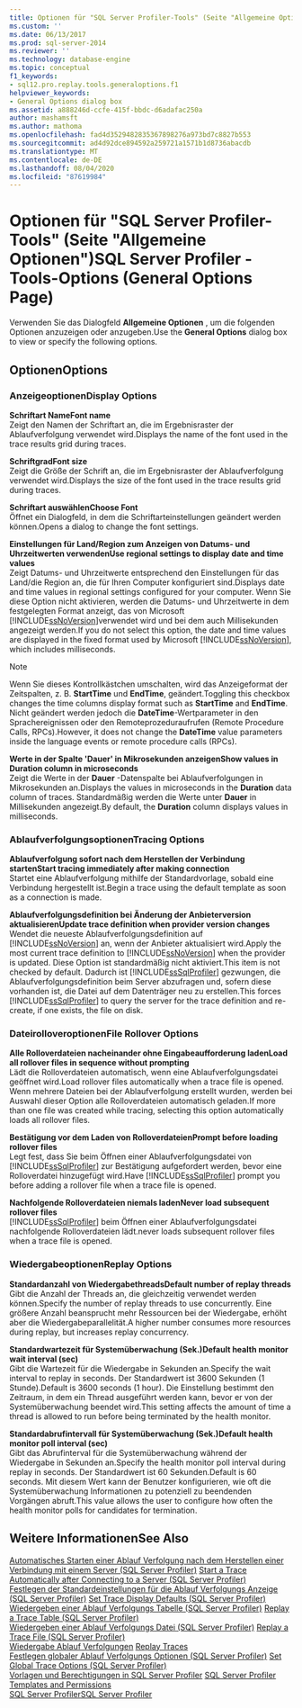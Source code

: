 ```yaml
---
title: Optionen für "SQL Server Profiler-Tools" (Seite "Allgemeine Optionen") | Microsoft-Dokumentation
ms.custom: ''
ms.date: 06/13/2017
ms.prod: sql-server-2014
ms.reviewer: ''
ms.technology: database-engine
ms.topic: conceptual
f1_keywords:
- sql12.pro.replay.tools.generaloptions.f1
helpviewer_keywords:
- General Options dialog box
ms.assetid: a888246d-ccfe-415f-bbdc-d6adafac250a
author: mashamsft
ms.author: mathoma
ms.openlocfilehash: fad4d3529482835367898276a973bd7c8827b553
ms.sourcegitcommit: ad4d92dce894592a259721a1571b1d8736abacdb
ms.translationtype: MT
ms.contentlocale: de-DE
ms.lasthandoff: 08/04/2020
ms.locfileid: "87619984"
---
```

# <a name="sql-server-profiler---tools-options-general-options-page"></a><span data-ttu-id="73edd-102">Optionen für "SQL Server Profiler-Tools" (Seite "Allgemeine Optionen")</span><span class="sxs-lookup"><span data-stu-id="73edd-102">SQL Server Profiler - Tools-Options (General Options Page)</span></span>
  <span data-ttu-id="73edd-103">Verwenden Sie das Dialogfeld **Allgemeine Optionen** , um die folgenden Optionen anzuzeigen oder anzugeben.</span><span class="sxs-lookup"><span data-stu-id="73edd-103">Use the **General Options** dialog box to view or specify the following options.</span></span>  
  
## <a name="options"></a><span data-ttu-id="73edd-104">Optionen</span><span class="sxs-lookup"><span data-stu-id="73edd-104">Options</span></span>  
  
### <a name="display-options"></a><span data-ttu-id="73edd-105">Anzeigeoptionen</span><span class="sxs-lookup"><span data-stu-id="73edd-105">Display Options</span></span>  
 <span data-ttu-id="73edd-106">**Schriftart Name**</span><span class="sxs-lookup"><span data-stu-id="73edd-106">**Font name**</span></span>  
 <span data-ttu-id="73edd-107">Zeigt den Namen der Schriftart an, die im Ergebnisraster der Ablaufverfolgung verwendet wird.</span><span class="sxs-lookup"><span data-stu-id="73edd-107">Displays the name of the font used in the trace results grid during traces.</span></span>  
  
 <span data-ttu-id="73edd-108">**Schriftgrad**</span><span class="sxs-lookup"><span data-stu-id="73edd-108">**Font size**</span></span>  
 <span data-ttu-id="73edd-109">Zeigt die Größe der Schrift an, die im Ergebnisraster der Ablaufverfolgung verwendet wird.</span><span class="sxs-lookup"><span data-stu-id="73edd-109">Displays the size of the font used in the trace results grid during traces.</span></span>  
  
 <span data-ttu-id="73edd-110">**Schriftart auswählen**</span><span class="sxs-lookup"><span data-stu-id="73edd-110">**Choose Font**</span></span>  
 <span data-ttu-id="73edd-111">Öffnet ein Dialogfeld, in dem die Schriftarteinstellungen geändert werden können.</span><span class="sxs-lookup"><span data-stu-id="73edd-111">Opens a dialog to change the font settings.</span></span>  
  
 <span data-ttu-id="73edd-112">**Einstellungen für Land/Region zum Anzeigen von Datums- und Uhrzeitwerten verwenden**</span><span class="sxs-lookup"><span data-stu-id="73edd-112">**Use regional settings to display date and time values**</span></span>  
 <span data-ttu-id="73edd-113">Zeigt Datums- und Uhrzeitwerte entsprechend den Einstellungen für das Land/die Region an, die für Ihren Computer konfiguriert sind.</span><span class="sxs-lookup"><span data-stu-id="73edd-113">Displays date and time values in regional settings configured for your computer.</span></span> <span data-ttu-id="73edd-114">Wenn Sie diese Option nicht aktivieren, werden die Datums- und Uhrzeitwerte in dem festgelegten Format anzeigt, das von Microsoft [!INCLUDE[ssNoVersion](../includes/ssnoversion-md.md)]verwendet wird und bei dem auch Millisekunden angezeigt werden.</span><span class="sxs-lookup"><span data-stu-id="73edd-114">If you do not select this option, the date and time values are displayed in the fixed format used by Microsoft [!INCLUDE[ssNoVersion](../includes/ssnoversion-md.md)], which includes milliseconds.</span></span>  
  
> [!NOTE]  
>  <span data-ttu-id="73edd-115">Wenn Sie dieses Kontrollkästchen umschalten, wird das Anzeigeformat der Zeitspalten, z. B. **StartTime** und **EndTime**, geändert.</span><span class="sxs-lookup"><span data-stu-id="73edd-115">Toggling this checkbox changes the time columns display format such as **StartTime** and **EndTime**.</span></span> <span data-ttu-id="73edd-116">Nicht geändert werden jedoch die **DateTime**-Wertparameter in den Sprachereignissen oder den Remoteprozeduraufrufen (Remote Procedure Calls, RPCs).</span><span class="sxs-lookup"><span data-stu-id="73edd-116">However, it does not change the **DateTime** value parameters inside the language events or remote procedure calls (RPCs).</span></span>  
  
 <span data-ttu-id="73edd-117">**Werte in der Spalte 'Dauer' in Mikrosekunden anzeigen**</span><span class="sxs-lookup"><span data-stu-id="73edd-117">**Show values in Duration column in microseconds**</span></span>  
 <span data-ttu-id="73edd-118">Zeigt die Werte in der **Dauer** -Datenspalte bei Ablaufverfolgungen in Mikrosekunden an.</span><span class="sxs-lookup"><span data-stu-id="73edd-118">Displays the values in microseconds in the **Duration** data column of traces.</span></span> <span data-ttu-id="73edd-119">Standardmäßig werden die Werte unter **Dauer** in Millisekunden angezeigt.</span><span class="sxs-lookup"><span data-stu-id="73edd-119">By default, the **Duration** column displays values in milliseconds.</span></span>  
  
### <a name="tracing-options"></a><span data-ttu-id="73edd-120">Ablaufverfolgungsoptionen</span><span class="sxs-lookup"><span data-stu-id="73edd-120">Tracing Options</span></span>  
 <span data-ttu-id="73edd-121">**Ablaufverfolgung sofort nach dem Herstellen der Verbindung starten**</span><span class="sxs-lookup"><span data-stu-id="73edd-121">**Start tracing immediately after making connection**</span></span>  
 <span data-ttu-id="73edd-122">Startet eine Ablaufverfolgung mithilfe der Standardvorlage, sobald eine Verbindung hergestellt ist.</span><span class="sxs-lookup"><span data-stu-id="73edd-122">Begin a trace using the default template as soon as a connection is made.</span></span>  
  
 <span data-ttu-id="73edd-123">**Ablaufverfolgungsdefinition bei Änderung der Anbieterversion aktualisieren**</span><span class="sxs-lookup"><span data-stu-id="73edd-123">**Update trace definition when provider version changes**</span></span>  
 <span data-ttu-id="73edd-124">Wendet die neueste Ablaufverfolgungsdefinition auf [!INCLUDE[ssNoVersion](../includes/ssnoversion-md.md)] an, wenn der Anbieter aktualisiert wird.</span><span class="sxs-lookup"><span data-stu-id="73edd-124">Apply the most current trace definition to [!INCLUDE[ssNoVersion](../includes/ssnoversion-md.md)] when the provider is updated.</span></span> <span data-ttu-id="73edd-125">Diese Option ist standardmäßig nicht aktiviert.</span><span class="sxs-lookup"><span data-stu-id="73edd-125">This item is not checked by default.</span></span> <span data-ttu-id="73edd-126">Dadurch ist [!INCLUDE[ssSqlProfiler](../includes/sssqlprofiler-md.md)] gezwungen, die Ablaufverfolgungsdefinition beim Server abzufragen und, sofern diese vorhanden ist, die Datei auf dem Datenträger neu zu erstellen.</span><span class="sxs-lookup"><span data-stu-id="73edd-126">This forces [!INCLUDE[ssSqlProfiler](../includes/sssqlprofiler-md.md)] to query the server for the trace definition and re-create, if one exists, the file on disk.</span></span>  
  
### <a name="file-rollover-options"></a><span data-ttu-id="73edd-127">Dateirolloveroptionen</span><span class="sxs-lookup"><span data-stu-id="73edd-127">File Rollover Options</span></span>  
 <span data-ttu-id="73edd-128">**Alle Rolloverdateien nacheinander ohne Eingabeaufforderung laden**</span><span class="sxs-lookup"><span data-stu-id="73edd-128">**Load all rollover files in sequence without prompting**</span></span>  
 <span data-ttu-id="73edd-129">Lädt die Rolloverdateien automatisch, wenn eine Ablaufverfolgungsdatei geöffnet wird.</span><span class="sxs-lookup"><span data-stu-id="73edd-129">Load rollover files automatically when a trace file is opened.</span></span> <span data-ttu-id="73edd-130">Wenn mehrere Dateien bei der Ablaufverfolgung erstellt wurden, werden bei Auswahl dieser Option alle Rolloverdateien automatisch geladen.</span><span class="sxs-lookup"><span data-stu-id="73edd-130">If more than one file was created while tracing, selecting this option automatically loads all rollover files.</span></span>  
  
 <span data-ttu-id="73edd-131">**Bestätigung vor dem Laden von Rolloverdateien**</span><span class="sxs-lookup"><span data-stu-id="73edd-131">**Prompt before loading rollover files**</span></span>  
 <span data-ttu-id="73edd-132">Legt fest, dass Sie beim Öffnen einer Ablaufverfolgungsdatei von [!INCLUDE[ssSqlProfiler](../includes/sssqlprofiler-md.md)] zur Bestätigung aufgefordert werden, bevor eine Rolloverdatei hinzugefügt wird.</span><span class="sxs-lookup"><span data-stu-id="73edd-132">Have [!INCLUDE[ssSqlProfiler](../includes/sssqlprofiler-md.md)] prompt you before adding a rollover file when a trace file is opened.</span></span>  
  
 <span data-ttu-id="73edd-133">**Nachfolgende Rolloverdateien niemals laden**</span><span class="sxs-lookup"><span data-stu-id="73edd-133">**Never load subsequent rollover files**</span></span>  
 [!INCLUDE[ssSqlProfiler](../includes/sssqlprofiler-md.md)] <span data-ttu-id="73edd-134">beim Öffnen einer Ablaufverfolgungsdatei nachfolgende Rolloverdateien lädt.</span><span class="sxs-lookup"><span data-stu-id="73edd-134">never loads subsequent rollover files when a trace file is opened.</span></span>  
  
### <a name="replay-options"></a><span data-ttu-id="73edd-135">Wiedergabeoptionen</span><span class="sxs-lookup"><span data-stu-id="73edd-135">Replay Options</span></span>  
 <span data-ttu-id="73edd-136">**Standardanzahl von Wiedergabethreads**</span><span class="sxs-lookup"><span data-stu-id="73edd-136">**Default number of replay threads**</span></span>  
 <span data-ttu-id="73edd-137">Gibt die Anzahl der Threads an, die gleichzeitig verwendet werden können.</span><span class="sxs-lookup"><span data-stu-id="73edd-137">Specify the number of replay threads to use concurrently.</span></span> <span data-ttu-id="73edd-138">Eine größere Anzahl beansprucht mehr Ressourcen bei der Wiedergabe, erhöht aber die Wiedergabeparallelität.</span><span class="sxs-lookup"><span data-stu-id="73edd-138">A higher number consumes more resources during replay, but increases replay concurrency.</span></span>  
  
 <span data-ttu-id="73edd-139">**Standardwartezeit für Systemüberwachung (Sek.)**</span><span class="sxs-lookup"><span data-stu-id="73edd-139">**Default health monitor wait interval (sec)**</span></span>  
 <span data-ttu-id="73edd-140">Gibt die Wartezeit für die Wiedergabe in Sekunden an.</span><span class="sxs-lookup"><span data-stu-id="73edd-140">Specify the wait interval to replay in seconds.</span></span> <span data-ttu-id="73edd-141">Der Standardwert ist 3600 Sekunden (1 Stunde).</span><span class="sxs-lookup"><span data-stu-id="73edd-141">Default is 3600 seconds (1 hour).</span></span> <span data-ttu-id="73edd-142">Die Einstellung bestimmt den Zeitraum, in dem ein Thread ausgeführt werden kann, bevor er von der Systemüberwachung beendet wird.</span><span class="sxs-lookup"><span data-stu-id="73edd-142">This setting affects the amount of time a thread is allowed to run before being terminated by the health monitor.</span></span>  
  
 <span data-ttu-id="73edd-143">**Standardabrufintervall für Systemüberwachung (Sek.)**</span><span class="sxs-lookup"><span data-stu-id="73edd-143">**Default health monitor poll interval (sec)**</span></span>  
 <span data-ttu-id="73edd-144">Gibt das Abrufinterval für die Systemüberwachung während der Wiedergabe in Sekunden an.</span><span class="sxs-lookup"><span data-stu-id="73edd-144">Specify the health monitor poll interval during replay in seconds.</span></span> <span data-ttu-id="73edd-145">Der Standardwert ist 60 Sekunden.</span><span class="sxs-lookup"><span data-stu-id="73edd-145">Default is 60 seconds.</span></span> <span data-ttu-id="73edd-146">Mit diesem Wert kann der Benutzer konfigurieren, wie oft die Systemüberwachung Informationen zu potenziell zu beendenden Vorgängen abruft.</span><span class="sxs-lookup"><span data-stu-id="73edd-146">This value allows the user to configure how often the health monitor polls for candidates for termination.</span></span>  
  
## <a name="see-also"></a><span data-ttu-id="73edd-147">Weitere Informationen</span><span class="sxs-lookup"><span data-stu-id="73edd-147">See Also</span></span>  
 <span data-ttu-id="73edd-148">[Automatisches Starten einer Ablauf Verfolgung nach dem Herstellen einer Verbindung mit einem Server &#40;SQL Server Profiler&#41;](../tools/sql-server-profiler/start-a-trace-automatically-after-connecting-to-a-server-sql-server-profiler.md) </span><span class="sxs-lookup"><span data-stu-id="73edd-148">[Start a Trace Automatically after Connecting to a Server &#40;SQL Server Profiler&#41;](../tools/sql-server-profiler/start-a-trace-automatically-after-connecting-to-a-server-sql-server-profiler.md) </span></span>  
 <span data-ttu-id="73edd-149">[Festlegen der Standardeinstellungen für die Ablauf Verfolgungs Anzeige &#40;SQL Server Profiler&#41;](../tools/sql-server-profiler/set-trace-display-defaults-sql-server-profiler.md) </span><span class="sxs-lookup"><span data-stu-id="73edd-149">[Set Trace Display Defaults &#40;SQL Server Profiler&#41;](../tools/sql-server-profiler/set-trace-display-defaults-sql-server-profiler.md) </span></span>  
 <span data-ttu-id="73edd-150">[Wiedergeben einer Ablauf Verfolgungs Tabelle &#40;SQL Server Profiler&#41;](../tools/sql-server-profiler/replay-a-trace-table-sql-server-profiler.md) </span><span class="sxs-lookup"><span data-stu-id="73edd-150">[Replay a Trace Table &#40;SQL Server Profiler&#41;](../tools/sql-server-profiler/replay-a-trace-table-sql-server-profiler.md) </span></span>  
 <span data-ttu-id="73edd-151">[Wiedergeben einer Ablauf Verfolgungs Datei &#40;SQL Server Profiler&#41;](../tools/sql-server-profiler/replay-a-trace-file-sql-server-profiler.md) </span><span class="sxs-lookup"><span data-stu-id="73edd-151">[Replay a Trace File &#40;SQL Server Profiler&#41;](../tools/sql-server-profiler/replay-a-trace-file-sql-server-profiler.md) </span></span>  
 <span data-ttu-id="73edd-152">[Wiedergabe Ablauf Verfolgungen](../tools/sql-server-profiler/replay-traces.md) </span><span class="sxs-lookup"><span data-stu-id="73edd-152">[Replay Traces](../tools/sql-server-profiler/replay-traces.md) </span></span>  
 <span data-ttu-id="73edd-153">[Festlegen globaler Ablauf Verfolgungs Optionen &#40;SQL Server Profiler&#41;](../tools/sql-server-profiler/set-global-trace-options-sql-server-profiler.md) </span><span class="sxs-lookup"><span data-stu-id="73edd-153">[Set Global Trace Options &#40;SQL Server Profiler&#41;](../tools/sql-server-profiler/set-global-trace-options-sql-server-profiler.md) </span></span>  
 <span data-ttu-id="73edd-154">[Vorlagen und Berechtigungen in SQL Server Profiler](../tools/sql-server-profiler/sql-server-profiler-templates-and-permissions.md) </span><span class="sxs-lookup"><span data-stu-id="73edd-154">[SQL Server Profiler Templates and Permissions](../tools/sql-server-profiler/sql-server-profiler-templates-and-permissions.md) </span></span>  
 [<span data-ttu-id="73edd-155">SQL Server Profiler</span><span class="sxs-lookup"><span data-stu-id="73edd-155">SQL Server Profiler</span></span>](../tools/sql-server-profiler/sql-server-profiler.md)  
  
  
